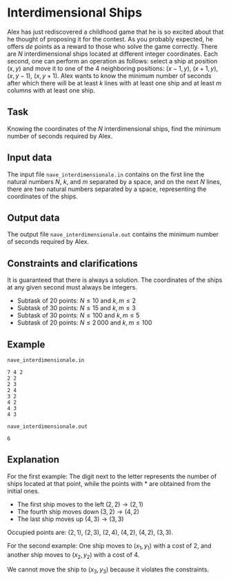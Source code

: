 # Interdimensional Ships

Alex has just rediscovered a childhood game that he is so excited about that he thought of proposing it for the contest. As you probably expected, he offers $de$ points as a reward to those who solve the game correctly. There are $N$ interdimensional ships located at different integer coordinates. Each second, one can perform an operation as follows: select a ship at position $(x, y)$ and move it to one of the $4$ neighboring positions: $(x - 1, y)$, $(x + 1, y)$, $(x, y - 1)$, $(x, y + 1)$. Alex wants to know the minimum number of seconds after which there will be at least $k$ lines with at least one ship and at least $m$ columns with at least one ship.

## Task

Knowing the coordinates of the $N$ interdimensional ships, find the minimum number of seconds required by Alex.

## Input data

The input file `nave_interdimensionale.in` contains on the first line the natural numbers $N$, $k$, and $m$ separated by a space, and on the next $N$ lines, there are two natural numbers separated by a space, representing the coordinates of the ships.

## Output data

The output file `nave_interdimensionale.out` contains the minimum number of seconds required by Alex.

## Constraints and clarifications

It is guaranteed that there is always a solution. The coordinates of the ships at any given second must always be integers.

- Subtask of $20$ points: $N \leq 10$ and $k, m \leq 2$
- Subtask of $30$ points: $N \leq 15$ and $k, m \leq 3$
- Subtask of $30$ points: $N \leq 100$ and $k, m \leq 5$
- Subtask of $20$ points: $N \leq 2\,000$ and $k, m \leq 100$

## Example

`nave_interdimensionale.in`

```
7 4 2
2 2
2 3
2 4
3 2
4 2
4 3
4 3
```

`nave_interdimensionale.out`

```
6
```

## Explanation

For the first example: The digit next to the letter represents the number of ships located at that point, while the points with $*$ are obtained from the initial ones.
- The first ship moves to the left $(2, 2) \rightarrow (2, 1)$
- The fourth ship moves down $(3, 2) \rightarrow (4, 2)$
- The last ship moves up $(4, 3) \rightarrow (3, 3)$

Occupied points are: $(2, 1)$, $(2, 3)$, $(2, 4)$, $(4, 2)$, $(4, 2)$, $(3, 3)$.

For the second example: 
One ship moves to $(x_1, y_1)$ with a cost of $2$, and another ship moves to $(x_2, y_2)$ with a cost of $4$.

We cannot move the ship to $(x_3, y_3)$ because it violates the constraints.